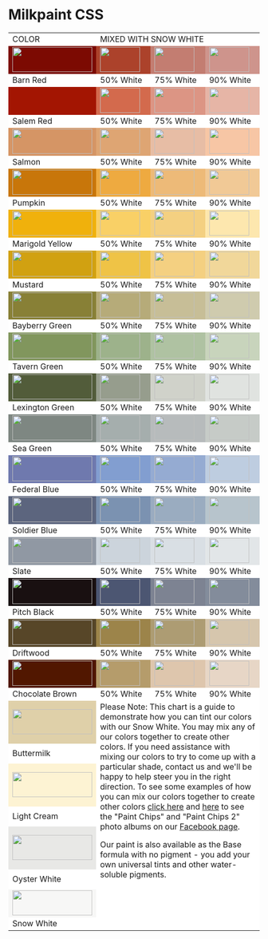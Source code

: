 
# Milkpaint CSS

<table border="0" cellpadding="0" cellspacing="4" width="100%" bgcolor="#FFFFFF">
    <tr>
        <td class="sub">COLOR</td>
        <td colspan="3" class="sub">MIXED WITH SNOW WHITE</td>
    </tr>
    <tr>
        <td bgcolor="#7C0A02"><img src="http://milkpaint.com/images_chart/barn.gif" width="160" height="50"></td>
        <td bgcolor="#AC422B"><img src="http://milkpaint.com/images_chart/barn_50.gif" width="80" height="50"></td>
        <td bgcolor="#C37D71"><img src="http://milkpaint.com/images_chart/barn_75.gif" width="80" height="50"></td>
        <td bgcolor="#CE948C"><img src="http://milkpaint.com/images_chart/barn_90.gif" width="80" height="50"></td>
    </tr>
    <tr>
        <td>Barn Red</td>
        <td>50% White</td>
        <td>75% White</td>
        <td>90% White</td>
    </tr>
    <tr>
        <td bgcolor="#A31502"></td>
        <td bgcolor="#D36A4D"><img src="http://milkpaint.com/images_chart/salem_50.gif" width="80" height="50"></td>
        <td bgcolor="#DC9584"><img src="http://milkpaint.com/images_chart/salem_75.gif" width="80" height="50"></td>
        <td bgcolor="#E6B5A6"><img src="http://milkpaint.com/images_chart/salem_90.gif" width="80" height="50"></td>
    </tr>
    <tr>
        <td>Salem Red</td>
        <td>50% White</td>
        <td>75% White</td>
        <td>90% White</td>
    </tr>
    <tr>
        <td bgcolor="#D59565"><img src="http://milkpaint.com/images_chart/salmon.gif" width="160" height="50"></td>
        <td bgcolor="#DEA573"><img src="http://milkpaint.com/images_chart/salmon_50.gif" width="80" height="50"></td>
        <td bgcolor="#E7BDA5"><img src="http://milkpaint.com/images_chart/salmon_75.gif" width="80" height="50"></td>
        <td bgcolor="#F7C6A5"><img src="http://milkpaint.com/images_chart/salmon_90.gif" width="80" height="50"></td>
    </tr>
    <tr>
        <td>Salmon</td>
        <td>50% White</td>
        <td>75% White</td>
        <td>90% White</td>
    </tr>
    <tr>
        <td bgcolor="#C8760A"><img src="http://milkpaint.com/images_chart/pumpkin.gif" width="160" height="50"></td>
        <td bgcolor="#EEAA40"><img src="http://milkpaint.com/images_chart/pumpkin_50.gif" width="80" height="50"></td>
        <td bgcolor="#EDBA78"><img src="http://milkpaint.com/images_chart/pumpkin_75.gif" width="80" height="50"></td>
        <td bgcolor="#F1C996"><img src="http://milkpaint.com/images_chart/pumpkin_90.gif" width="80" height="50"></td>
    </tr>
    <tr>
        <td>Pumpkin</td>
        <td>50% White</td>
        <td>75% White</td>
        <td>90% White</td>
    </tr>
    <tr>
        <td bgcolor="#F0B10C"><img src="http://milkpaint.com/images_chart/marigold.gif" width="160" height="50"></td>
        <td bgcolor="#F9D066"><img src="http://milkpaint.com/images_chart/marigold_50.gif" width="80" height="50"></td>
        <td bgcolor="#F4D081"><img src="http://milkpaint.com/images_chart/marigold_75.gif" width="80" height="50"></td>
        <td bgcolor="#FDE7AE"><img src="http://milkpaint.com/images_chart/marigold_90.gif" width="80" height="50"></td>
    </tr>
    <tr>
        <td>Marigold Yellow</td>
        <td>50% White</td>
        <td>75% White</td>
        <td>90% White</td>
    </tr>
    <tr>
        <td bgcolor="#D1A111"><img src="http://milkpaint.com/images_chart/mustard.gif" width="160" height="50"></td>
        <td bgcolor="#EFC346"><img src="http://milkpaint.com/images_chart/mustard_50.gif" width="80" height="50"></td>
        <td bgcolor="#F4D081"><img src="http://milkpaint.com/images_chart/mustard_75.gif" width="80" height="50"></td>
        <td bgcolor="#F1D79A"><img src="http://milkpaint.com/images_chart/mustard_90.gif" width="80" height="50"></td>
    </tr>
    <tr>
        <td>Mustard</td>
        <td>50% White</td>
        <td>75% White</td>
        <td>90% White</td>
    </tr>
    <tr>
        <td bgcolor="#888036"><img src="http://milkpaint.com/images_chart/bayberry.gif" width="160" height="50"></td>
        <td bgcolor="#B6AB79"><img src="http://milkpaint.com/images_chart/bayberry_50.gif" width="80" height="50"></td>
        <td bgcolor="#C7BE97"><img src="http://milkpaint.com/images_chart/bayberry_75.gif" width="80" height="50"></td>
        <td bgcolor="#CFCBAE"><img src="http://milkpaint.com/images_chart/bayberry_90.gif" width="80" height="50"></td>
    </tr>
    <tr>
        <td>Bayberry Green</td>
        <td>50% White</td>
        <td>75% White</td>
        <td>90% White</td>
    </tr>
    <tr>
        <td bgcolor="#81965D"><img src="http://milkpaint.com/images_chart/tavern.gif" width="160" height="50"></td>
        <td bgcolor="#9DB28B"><img src="http://milkpaint.com/images_chart/tavern_50.gif" width="80" height="50"></td>
        <td bgcolor="#AFC2A2"><img src="http://milkpaint.com/images_chart/tavern_75.gif" width="80" height="50"></td>
        <td bgcolor="#C8D4BC"><img src="http://milkpaint.com/images_chart/tavern_90.gif" width="80" height="50"></td>
    </tr>
    <tr>
        <td>Tavern Green</td>
        <td>50% White</td>
        <td>75% White</td>
        <td>90% White</td>
    </tr>
    <tr>
        <td bgcolor="#525C3A"><img src="http://milkpaint.com/images_chart/lexington.gif" width="160" height="50"></td>
        <td bgcolor="#969D8D"><img src="http://milkpaint.com/images_chart/lexington_50.gif" width="80" height="50"></td>
        <td bgcolor="#D0D2CA"><img src="http://milkpaint.com/images_chart/lexington_75.gif" width="80" height="50"></td>
        <td bgcolor="#E0E3E0"><img src="http://milkpaint.com/images_chart/lexington_90.gif" width="80" height="50"></td>
    </tr>
    <tr>
        <td>Lexington Green</td>
        <td>50% White</td>
        <td>75% White</td>
        <td>90% White</td>
    </tr>
    <tr>
        <td bgcolor="#7E8782"><img src="http://milkpaint.com/images_chart/sea.gif" width="160" height="50"></td>
        <td bgcolor="#A5AEAD"><img src="http://milkpaint.com/images_chart/sea_50.gif" width="80" height="50"></td>
        <td bgcolor="#B7BBBC"><img src="http://milkpaint.com/images_chart/sea_75.gif" width="80" height="50"></td>
        <td bgcolor="#C6CBC7"><img src="http://milkpaint.com/images_chart/sea_90.gif" width="80" height="50"></td>
    </tr>
    <tr>
        <td>Sea Green</td>
        <td>50% White</td>
        <td>75% White</td>
        <td>90% White</td>
    </tr>
    <tr>
        <td bgcolor="#6F79AE"><img src="http://milkpaint.com/images_chart/federal.gif" width="160" height="50"></td>
        <td bgcolor="#829ED0"><img src="http://milkpaint.com/images_chart/federal_50.gif" width="80" height="50"></td>
        <td bgcolor="#95ABD2"><img src="http://milkpaint.com/images_chart/federal_75.gif" width="80" height="50"></td>
        <td bgcolor="#BECDE0"><img src="http://milkpaint.com/images_chart/federal_90.gif" width="80" height="50"></td>
    </tr>
    <tr>
        <td>Federal Blue</td>
        <td>50% White</td>
        <td>75% White</td>
        <td>90% White</td>
    </tr>
    <tr>
        <td bgcolor="#5C657E"><img src="http://milkpaint.com/images_chart/soldier.gif" width="160" height="50"></td>
        <td bgcolor="#7B92B1"><img src="http://milkpaint.com/images_chart/soldier_50.gif" width="80" height="50"></td>
        <td bgcolor="#9AACC0"><img src="http://milkpaint.com/images_chart/soldier_75.gif" width="80" height="50"></td>
        <td bgcolor="#B7C4CC"><img src="http://milkpaint.com/images_chart/soldier_90.gif" width="80" height="50"></td>
    </tr>
    <tr>
        <td>Soldier Blue</td>
        <td>50% White</td>
        <td>75% White</td>
        <td>90% White</td>
    </tr>
    <tr>
        <td bgcolor="#9098A3"><img src="http://milkpaint.com/images_chart/slate.gif" width="160" height="50"></td>
        <td bgcolor="#CCD4DC"><img src="http://milkpaint.com/images_chart/slate_50.gif" width="80" height="50"></td>
        <td bgcolor="#D9DFE4"><img src="http://milkpaint.com/images_chart/slate_75.gif" width="80" height="50"></td>
        <td bgcolor="#E2E6E8"><img src="http://milkpaint.com/images_chart/slate_90.gif" width="80" height="50"></td>
    </tr>
    <tr>
        <td>Slate</td>
        <td>50% White</td>
        <td>75% White</td>
        <td>90% White</td>
    </tr>
    <tr>
        <td bgcolor="#191011"><img src="http://milkpaint.com/images_chart/pitch.gif" width="160" height="50"></td>
        <td bgcolor="#4C5672"><img src="http://milkpaint.com/images_chart/pitch_50.gif" width="80" height="50"></td>
        <td bgcolor="#7D8392"><img src="http://milkpaint.com/images_chart/pitch_75.gif" width="80" height="50"></td>
        <td bgcolor="#838C9B"><img src="http://milkpaint.com/images_chart/pitch_90.gif" width="80" height="50"></td>
    </tr>
    <tr>
        <td>Pitch Black</td>
        <td>50% White</td>
        <td>75% White</td>
        <td>90% White</td>
    </tr>
    <tr>
        <td bgcolor="#574628"><img src="http://milkpaint.com/images_chart/driftwood.gif" width="160" height="50"></td>
        <td bgcolor="#9C844A"><img src="http://milkpaint.com/images_chart/driftwood_50.gif" width="80" height="50"></td>
        <td bgcolor="#AD9C73"><img src="http://milkpaint.com/images_chart/driftwood_75.gif" width="80" height="50"></td>
        <td bgcolor="#D6C6AD"><img src="http://milkpaint.com/images_chart/driftwood_90.gif" width="80" height="50"></td>
    </tr>
    <tr>
        <td>Driftwood</td>
        <td>50% White</td>
        <td>75% White</td>
        <td>90% White</td>
    </tr>
    <tr>
        <td bgcolor="#511700"><img src="http://milkpaint.com/images_chart/chocolatebrown.gif" width="160" height="50"></td>
        <td bgcolor="#B59C6B"><img src="http://milkpaint.com/images_chart/chocolatebrown_50.gif" width="80" height="50"></td>
        <td bgcolor="#DEC6AD"><img src="http://milkpaint.com/images_chart/chocolatebrown_75.gif" width="80" height="50"></td>
        <td bgcolor="#E7D6C6"><img src="http://milkpaint.com/images_chart/chocolatebrown_90.gif" width="80" height="50"></td>
    </tr>
    <tr>
        <td>Chocolate Brown</td>
        <td>50% White</td>
        <td>75% White</td>
        <td>90% White</td>
    </tr>
    <tr>
        <td bgcolor="#DFD0A9"><img src="http://milkpaint.com/images_chart/buttermilk.gif" width="160" height="50"></td>
        <td valign="top" rowspan="6" colspan="3"><span class="sub">Please
                                        Note:</span> This chart is a guide to demonstrate how you can tint our colors with our Snow White. You may mix any of our colors together to create other colors. If you need assistance with mixing our colors to try to come up with a particular shade, contact us and we'll be happy to help steer you in the right direction. To see some examples of how you can mix our colors together to create other colors <a href="http://www.facebook.com/pages/The-Old-Fashioned-Milk-Paint-Company/325687580313#!/album.php?aid=613314&id=325687580313" target="_blank">click here</a> and <a href="https://www.facebook.com/media/set/?set=a.10151506105320314.835291.325687580313&type=3" target="_blank">here</a> to see the &quot;Paint Chips&quot; and &quot;Paint Chips 2&quot; photo albums on our <a href="http://www.facebook.com/pages/The-Old-Fashioned-Milk-Paint-Company/325687580313" target="_blank">Facebook page</a>.
            <p>Our paint is also available as the Base formula with no pigment - you add your own universal tints and other water-soluble pigments.
            </p>
        </td>
    </tr>
    <tr>
        <td>Buttermilk</td>
    </tr>
    <tr>
        <td bgcolor="#FDF3D3"><img src="http://milkpaint.com/images_chart/lightcream.gif" width="160" height="50"></td>
    </tr>
    <tr>
        <td>Light Cream</td>
    </tr>
    <tr>
        <td bgcolor="#E8E8E6"><img src="http://milkpaint.com/images_chart/oyster.gif" width="160" height="50"></td>
    </tr>
    <tr>
        <td>Oyster White</td>
    </tr>
    <tr>
        <td bgcolor="#F7F7F6"><img src="http://milkpaint.com/images_chart/snow.gif" width="160" height="50"></td>
    </tr>
    <tr>
        <td>Snow White</td>
    </tr>
</table>
